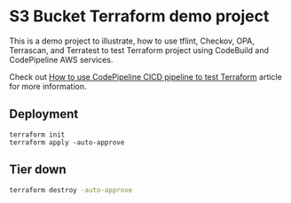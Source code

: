 # S3 Bucket Terraform demo project

This is a demo project to illustrate, how to use tflint, Checkov, OPA, Terrascan, and Terratest to test Terraform project using CodeBuild and CodePipeline AWS services.

Check out [How to use CodePipeline CICD pipeline to test Terraform](https://hands-on.cloud/how-to-use-codepipeline-cicd-pipeline-to-test-terraform/) article for more information.

## Deployment

```shell
terraform init
terraform apply -auto-approve
```

## Tier down

```sh
terraform destroy -auto-approve
```
